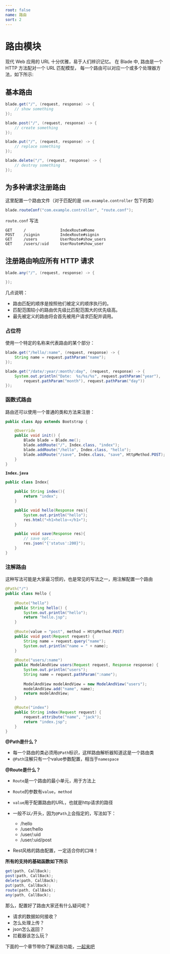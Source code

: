 ```yaml
---
root: false
name: 路由
sort: 2
---
```


# 路由模块

现代 Web 应用的 URL 十分优雅，易于人们辨识记忆。
在 Blade 中, 路由是一个 HTTP 方法配对一个 URL 匹配模型， 每一个路由可以对应一个或多个处理器方法，如下所示:

## 基本路由

```java
blade.get("/", (request, response) -> {
    // show something
});

blade.post("/", (request, response) -> {
    // create something
});

blade.put("/", (request, response) -> {
    // replace something
});

blade.delete("/", (request, response) -> {
    // destroy something
});
```

## 为多种请求注册路由

这里配置一个路由文件（对于匹配的是 `com.example.controller` 包下的类）

```java
blade.routeConf("com.example.controller", "route.conf");
```

`route.conf` 写法

```
GET     /               IndexRoute#home
POST    /signin         IndexRoute#signin
GET     /users          UserRoute#show_users
GET     /users/:uid     UserRoute#show_user
```

## 注册路由响应所有 HTTP 请求

```java
blade.any("/", (request, response) -> {

});
```


几点说明：

- 路由匹配的顺序是按照他们被定义的顺序执行的。
- 匹配范围较小的路由优先级比匹配范围大的优先级高。
- 最先被定义的路由将会首先被用户请求匹配并调用。

### 占位符

使用一个特定的名称来代表路由的某个部分：

```java
blade.get("/hello/:name", (request, response) -> {
    String name = request.pathParam("name");
});

blade.get("/date/:year/:month/:day", (request, response) -> {
    System.out.println("Date:  %s/%s/%s", request.pathParam("year"), 
        request.pathParam("month"), request.pathParam("day"))
});
```

### 函数式路由

路由还可以使用一个普通的类和方法来注册：

```java
public class App extends Bootstrap {

    @Override
    public void init() {
    	Blade blade = Blade.me();
    	blade.addRoute("/", Index.class, "index");
    	blade.addRoute("/hello", Index.class, "hello");
    	blade.addRoute("/save", Index.class, "save", HttpMethod.POST);
    }
}
```

**`Index.java`**

```java
public class Index{

	public String index(){
		return "index";
	}

	public void hello(Response res){
		System.out.println("hello");
		res.html("<h1>hello~</h1>");
	}

	public void save(Response res){
		// save opt...
		res.json("{'status':200}");
	}
}
```

### 注解路由

这种写法可能是大家最习惯的，也是常见的写法之一，用注解配置一个路由

```java
@Path("/")
public class Hello {
    
    @Route("hello")
    public String hello() {
        System.out.println("hello");
        return "hello.jsp";
    }
        
    @Route(value = "post", method = HttpMethod.POST)
    public void post(Request request) {
        String name = request.query("name");
        System.out.println("name = " + name);
    }
    
    @Route("users/:name")
    public ModelAndView users(Request request, Response response) {
        System.out.println("users");
        String name = request.pathParam(":name");
        
        ModelAndView modelAndView = new ModelAndView("users");
        modelAndView.add("name", name);
        return modelAndView;
    }

    @Route("index")
    public String index(Request request) {
        request.attribute("name", "jack");
        return "index.jsp";
    }
}
```

**@Path是什么？**

+ 每一个路由的类必须用`@Path`标识，这样路由解析器知道这是一个路由类
+ `@Path`注解只有一个value参数配置，相当于`namespace`
    
**@Route是什么？**

+ `Route`是一个路由的最小单元，用于方法上
+ `Route`的参数有`value`，`method`
+ `value`用于配置路由的URL，也就是http请求的路径
+ 一般不以`/`开头，因为`@Path`上会指定的，写法如下：
    * /hello
    * /user/hello
    * /user/:uid
    * /user/:uid/post
    
+ Rest风格的路由配置，一定适合你的口味！

**所有的支持的基础函数如下所示**

```java
get(path, CallBack);
post(path, CallBack);
delete(path, CallBack);
put(path, CallBack);
route(path, CallBack);
any(path, CallBack);
```

那么，配置好了路由大家还有什么疑问呢？

- 请求的数据如何接收？
- 怎么处理上传？
- json怎么返回？
- 拦截器该怎么玩？

下面的一个章节带你了解这些功能，[一起来吧](./requestresponse)
